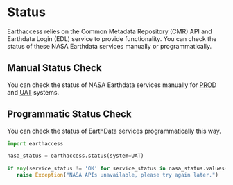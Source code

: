 # Status

Earthaccess relies on the Common Metadata Repository (CMR) API and Earthdata Login (EDL) service to provide functionality. You can check the status of these NASA Earthdata services manually or programmatically.

## Manual Status Check

You can check the status of NASA Earthdata services manually for [PROD](https://status.earthdata.nasa.gov/) and [UAT](https://status.uat.earthdata.nasa.gov/) systems.

## Programmatic Status Check

You can check the status of EarthData services  programmatically this way.

```py
import earthaccess

nasa_status = earthaccess.status(system=UAT)

if any(service_status != 'OK' for service_status in nasa_status.values()):
   raise Exception("NASA APIs unavailable, please try again later.")
```
